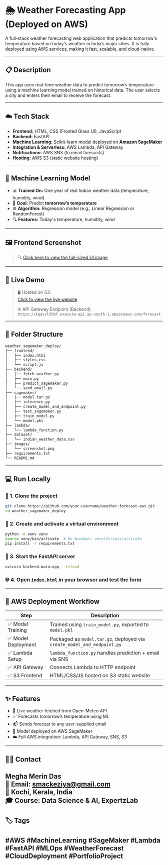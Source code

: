 # 🌦️ Weather Forecasting App (Deployed on AWS)

A full-stack weather forecasting web application that predicts tomorrow's temperature based on today's weather in India’s major cities. It is fully deployed using AWS services, making it fast, scalable, and cloud-native.

---

## 📋 Description

This app uses real-time weather data to predict tomorrow’s temperature using a machine learning model trained on historical data. The user selects a city and enters their email to receive the forecast.

---

## ☁️ Tech Stack

- **Frontend:** HTML, CSS (Frosted Glass UI), JavaScript
- **Backend:** FastAPI
- **Machine Learning:** Scikit-learn model deployed on **Amazon SageMaker**
- **Integration & Serverless:** AWS Lambda, API Gateway
- **Notifications:** AWS SNS (to email forecasts)
- **Hosting:** AWS S3 (static website hosting)

---

## 🧠 Machine Learning Model

- 📊 **Trained On:** One year of real Indian weather data (temperature, humidity, wind)
- 🎯 **Goal:** Predict **tomorrow’s temperature**
- ⚙️ **Algorithm:** Regression model (e.g., Linear Regression or RandomForest)
- 🔍 **Features:** Today's temperature, humidity, wind

---

## 🖼️ Frontend Screenshot

> 🔍 [Click here to view the full-sized UI image](images/Screenshot.png)

---

## 🔗 Live Demo

> 🖥️ Hosted on S3:  
[Click to view the live website](https://weather-forecast-frontend-megha.s3-website.ap-south-1.amazonaws.com)


> 🌐 API Gateway Endpoint (Backend):  
`https://kqqvzl5hbf.execute-api.ap-south-1.amazonaws.com/forecast`

<!-- curl -X POST https://kqqvzl5hbf.execute-api.ap-south-1.amazonaws.com/forecast \ -->
  <!-- -H "Content-Type: application/json" \ -->
  <!-- -d '{"city": "Kochi", "email": "youremail@example.com"}' -->


---


## 📂 Folder Structure

```bash
weather_sagemaker_deploy/
├── frontend/
│   ├── index.html
│   ├── styles.css
│   └── script.js
├── backend/
│   ├── fetch_weather.py
│   ├── main.py
│   ├── predict_sagemaker.py
│   └── send_email.py
├── sagemaker/
│   ├── model.tar.gz
│   ├── inference.py
│   ├── create_model_and_endpoint.py
│   ├── test_sagemaker.py
│   ├── train_model.py
│   └── model.pkl
├── lambda/
│   └── lambda_function.py
├── dataset/
│   └── indian_weather_data.csv
├── images/
│   └── screenshot.png
├── requirements.txt
└── README.md
```


---
## 💻 Run Locally

### 🔧 1. Clone the project

```bash
git clone https://github.com/your-username/weather-forecast-aws.git
cd weather_sagemaker_deploy
```

### 🐍 2. Create and activate a virtual environment

```bash
python -m venv venv
source venv/bin/activate  # On Windows: venv\Scripts\activate
pip install -r requirements.txt
```

### 🚀 3. Start the FastAPI server

```bash
uvicorn backend.main:app --reload
```

### 🌐 4. Open `index.html` in your browser and test the form
---

## 🚀 AWS Deployment Workflow

| Step                  | Description                                                               |
|---------------------  |-------------------------------------------------------------------------- |
| ✅ Model Training    | Trained using `train_model.py`, exported to `model.pkl`                    |
| ✅ Model Deployment  | Packaged as `model.tar.gz`, deployed via `create_model_and_endpoint.py`    |
| ✅ Lambda Setup      | `lambda_function.py` handles prediction + email via SNS                    |
| ✅ API Gateway       | Connects Lambda to HTTP endpoint                                           |
| ✅ S3 Frontend       | HTML/CSS/JS hosted on S3 static website                                    |

---
## ✨ Features

- 🔁 Live weather fetched from Open-Meteo API
- 📈 Forecasts tomorrow’s temperature using ML
- 📬 Sends forecast to any user-supplied email
- 🧠 Model deployed on AWS SageMaker
- ☁️ Full AWS integration: Lambda, API Gateway, SNS, S3

---

## 👩‍💻 Contact

**Megha Merin Das**  
📧 Email: [smackeziya@gmail.com](mailto:smackeziya@gmail.com)  
📍 Kochi, Kerala, India  
🎓 Course: Data Science & AI, ExpertzLab
---

## 🏷️ Tags

#AWS #MachineLearning #SageMaker #Lambda #FastAPI #MLOps #WeatherForecast #CloudDeployment #PortfolioProject
---
